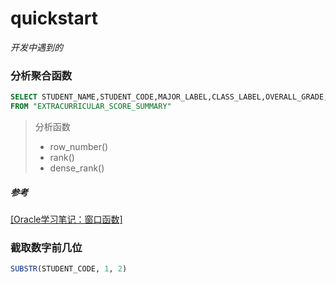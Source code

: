 # quickstart

*开发中遇到的*

### 分析聚合函数

```sql
SELECT STUDENT_NAME,STUDENT_CODE,MAJOR_LABEL,CLASS_LABEL,OVERALL_GRADE,row_number() OVER(partition by MAJOR_LABEL order by OVERALL_GRADE DESC) as grade
FROM "EXTRACURRICULAR_SCORE_SUMMARY" 

```

> 分析函数
>
> + row_number()
> + rank()
> + dense_rank()

##### 参考

[[Oracle学习笔记：窗口函数]](https://www.cnblogs.com/hider/p/11678804.html)

### 截取数字前几位

```sql
SUBSTR(STUDENT_CODE, 1, 2)
```

